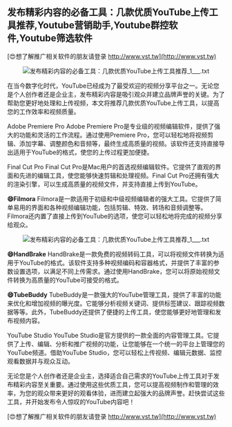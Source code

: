 ## **发布精彩内容的必备工具：几款优质YouTube上传工具推荐,Youtube营销助手,Youtube群控软件,Youtube筛选软件**

[😍想了解推广相关软件的朋友请登录 http://www.vst.tw](http://www.vst.tw)

 <center><img src="https://vst.tw/MP4/tuiguang/png/4.png" alt="发布精彩内容的必备工具：几款优质YouTube上传工具推荐_1___.txt"></center>

在当今数字化时代，YouTube已经成为了最受欢迎的视频分享平台之一。无论您是个人创作者还是企业主，发布精彩内容是吸引观众并建立品牌声誉的关键。为了帮助您更好地处理和上传视频，本文将推荐几款优质YouTube上传工具，以提高您的工作效率和视频质量。

Adobe Premiere Pro
Adobe Premiere Pro是专业级的视频编辑软件，提供了强大的功能和灵活的工作流程。通过使用Premiere Pro，您可以轻松地将视频剪辑、添加字幕、调整颜色和音频等，最终生成高质量的视频。该软件还支持直接导出适用于YouTube的格式，使您的上传过程更加便捷。

Final Cut Pro
Final Cut Pro是Mac用户的首选视频编辑软件。它提供了直观的界面和先进的编辑工具，使您能够快速剪辑和处理视频。Final Cut Pro还拥有强大的渲染引擎，可以生成高质量的视频文件，并支持直接上传到YouTube。

**😄Filmora**
Filmora是一款适用于初级和中级视频编辑者的强大工具。它提供了简单易用的界面和各种视频编辑功能，包括剪辑、特效、转场和音频调整等。Filmora还内置了直接上传到YouTube的选项，使您可以轻松地将完成的视频分享给观众。

 <center><img src="https://vst.tw/MP4/tuiguang/png/6.png" alt="发布精彩内容的必备工具：几款优质YouTube上传工具推荐_1___.txt"></center>

**😄HandBrake**
HandBrake是一款免费的视频转码工具，可以将视频文件转换为适用于YouTube的格式。该软件支持多种视频编码和容器格式，并提供了丰富的参数设置选项，以满足不同上传需求。通过使用HandBrake，您可以将原始视频文件转换为高质量的YouTube可接受的格式。

**😄TubeBuddy**
TubeBuddy是一款强大的YouTube管理工具，提供了丰富的功能来优化和增加视频的曝光度。它能够分析视频关键词、提供标签建议、跟踪视频数据等等。此外，TubeBuddy还提供了便捷的上传工具，使您能够更好地管理和发布视频内容。

YouTube Studio
YouTube Studio是官方提供的一款全面的内容管理工具。它提供了上传、编辑、分析和推广视频的功能，让您能够在一个统一的平台上管理您的YouTube频道。借助YouTube Studio，您可以轻松上传视频、编辑元数据、监控观看数据并与观众互动。

无论您是个人创作者还是企业主，选择适合自己需求的YouTube上传工具对于发布精彩内容至关重要。通过使用这些优质工具，您可以提高视频制作和管理的效率，为您的观众带来更好的观看体验，进而建立起强大的品牌声誉。赶快尝试这些工具，并开始发布令人惊叹的YouTube内容吧！

[😍想了解推广相关软件的朋友请登录 http://www.vst.tw](http://www.vst.tw)




